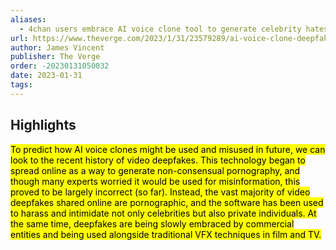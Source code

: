 ```yaml
---
aliases:
  - 4chan users embrace AI voice clone tool to generate celebrity hatespeech
url: https://www.theverge.com/2023/1/31/23579289/ai-voice-clone-deepfake-abuse-4chan-elevenlabs
author: James Vincent
publisher: The Verge
order: -20230131050032
date: 2023-01-31
tags:
---
```


## Highlights
<mark>To predict how AI voice clones might be used and misused in future, we can look to the recent history of video deepfakes. This technology began to spread online as a way to generate non-consensual pornography, and though many experts worried it would be used for misinformation, this proved to be largely incorrect (so far). Instead, the vast majority of video deepfakes shared online are pornographic, and the software has been used to harass and intimidate not only celebrities but also private individuals. At the same time, deepfakes are being slowly embraced by commercial entities and being used alongside traditional VFX techniques in film and TV.</mark>

